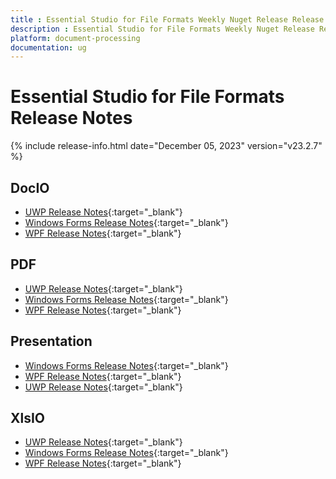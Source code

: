 ```yaml
---
title : Essential Studio for File Formats Weekly Nuget Release Release Notes  
description : Essential Studio for File Formats Weekly Nuget Release Release Notes  
platform: document-processing
documentation: ug
---
```


# Essential Studio for File Formats  Release Notes  

{% include release-info.html date="December 05, 2023" version="v23.2.7" %} 

## DocIO

* [UWP Release Notes](/uwp/release-notes/v23.2.7#docio){:target="_blank"}
* [Windows Forms Release Notes](/windowsforms/release-notes/v23.2.7#docio){:target="_blank"}
* [WPF Release Notes](/wpf/release-notes/v23.2.7#docio){:target="_blank"}


## PDF

* [UWP Release Notes](/uwp/release-notes/v23.2.7#pdf){:target="_blank"}
* [Windows Forms Release Notes](/windowsforms/release-notes/v23.2.7#pdf){:target="_blank"}
* [WPF Release Notes](/wpf/release-notes/v23.2.7#pdf){:target="_blank"}


## Presentation

* [Windows Forms Release Notes](/windowsforms/release-notes/v23.2.7#presentation){:target="_blank"}
* [WPF Release Notes](/wpf/release-notes/v23.2.7#presentation){:target="_blank"}
* [UWP Release Notes](/uwp/release-notes/v23.2.7#presentation){:target="_blank"}


## XlsIO

* [UWP Release Notes](/uwp/release-notes/v23.2.7#xlsio){:target="_blank"}
* [Windows Forms Release Notes](/windowsforms/release-notes/v23.2.7#xlsio){:target="_blank"}
* [WPF Release Notes](/wpf/release-notes/v23.2.7#xlsio){:target="_blank"}